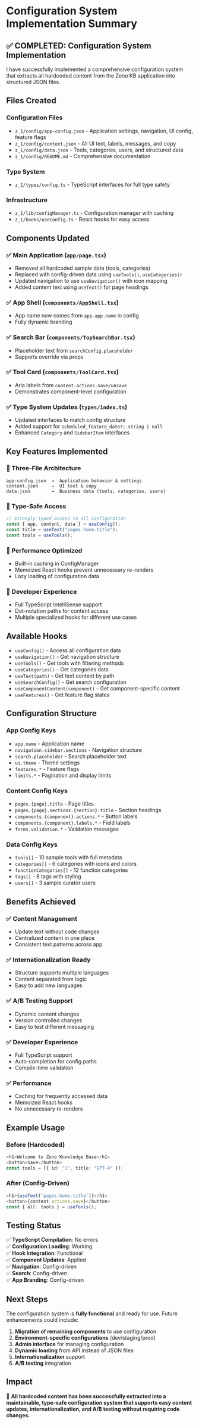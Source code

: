 # Configuration System Implementation Summary

## ✅ **COMPLETED: Configuration System Implementation**

I have successfully implemented a comprehensive configuration system that extracts all hardcoded content from the Zeno KB application into structured JSON files.

## **Files Created**

### **Configuration Files**

- `z_1/config/app-config.json` - Application settings, navigation, UI config, feature flags
- `z_1/config/content.json` - All UI text, labels, messages, and copy
- `z_1/config/data.json` - Tools, categories, users, and structured data
- `z_1/config/README.md` - Comprehensive documentation

### **Type System**

- `z_1/types/config.ts` - TypeScript interfaces for full type safety

### **Infrastructure**

- `z_1/lib/configManager.ts` - Configuration manager with caching
- `z_1/hooks/useConfig.ts` - React hooks for easy access

## **Components Updated**

### **✅ Main Application (`app/page.tsx`)**

- Removed all hardcoded sample data (tools, categories)
- Replaced with config-driven data using `useTools()`, `useCategories()`
- Updated navigation to use `useNavigation()` with icon mapping
- Added content text using `useText()` for page headings

### **✅ App Shell (`components/AppShell.tsx`)**

- App name now comes from `app.app.name` in config
- Fully dynamic branding

### **✅ Search Bar (`components/TopSearchBar.tsx`)**

- Placeholder text from `searchConfig.placeholder`
- Supports override via props

### **✅ Tool Card (`components/ToolCard.tsx`)**

- Aria labels from `content.actions.save/unsave`
- Demonstrates component-level configuration

### **✅ Type System Updates (`types/index.ts`)**

- Updated interfaces to match config structure
- Added support for `scheduled_feature_date?: string | null`
- Enhanced `Category` and `SidebarItem` interfaces

## **Key Features Implemented**

### **🎯 Three-File Architecture**

```
app-config.json  →  Application behavior & settings
content.json     →  UI text & copy
data.json        →  Business data (tools, categories, users)
```

### **🎯 Type-Safe Access**

```typescript
// Strongly typed access to all configuration
const { app, content, data } = useConfig();
const title = useText("pages.home.title");
const tools = useTools();
```

### **🎯 Performance Optimized**

- Built-in caching in ConfigManager
- Memoized React hooks prevent unnecessary re-renders
- Lazy loading of configuration data

### **🎯 Developer Experience**

- Full TypeScript IntelliSense support
- Dot-notation paths for content access
- Multiple specialized hooks for different use cases

## **Available Hooks**

- `useConfig()` - Access all configuration data
- `useNavigation()` - Get navigation structure
- `useTools()` - Get tools with filtering methods
- `useCategories()` - Get categories data
- `useText(path)` - Get text content by path
- `useSearchConfig()` - Get search configuration
- `useComponentContent(component)` - Get component-specific content
- `useFeatures()` - Get feature flag states

## **Configuration Structure**

### **App Config Keys**

- `app.name` - Application name
- `navigation.sidebar.sections` - Navigation structure
- `search.placeholder` - Search placeholder text
- `ui.theme` - Theme settings
- `features.*` - Feature flags
- `limits.*` - Pagination and display limits

### **Content Config Keys**

- `pages.{page}.title` - Page titles
- `pages.{page}.sections.{section}.title` - Section headings
- `components.{component}.actions.*` - Button labels
- `components.{component}.labels.*` - Field labels
- `forms.validation.*` - Validation messages

### **Data Config Keys**

- `tools[]` - 10 sample tools with full metadata
- `categories[]` - 6 categories with icons and colors
- `functionCategories[]` - 12 function categories
- `tags[]` - 8 tags with styling
- `users[]` - 3 sample curator users

## **Benefits Achieved**

### **✅ Content Management**

- Update text without code changes
- Centralized content in one place
- Consistent text patterns across app

### **✅ Internationalization Ready**

- Structure supports multiple languages
- Content separated from logic
- Easy to add new languages

### **✅ A/B Testing Support**

- Dynamic content changes
- Version controlled changes
- Easy to test different messaging

### **✅ Developer Experience**

- Full TypeScript support
- Auto-completion for config paths
- Compile-time validation

### **✅ Performance**

- Caching for frequently accessed data
- Memoized React hooks
- No unnecessary re-renders

## **Example Usage**

### **Before (Hardcoded)**

```typescript
<h1>Welcome to Zeno Knowledge Base</h1>
<button>Save</button>
const tools = [{ id: "1", title: "GPT-4" }];
```

### **After (Config-Driven)**

```typescript
<h1>{useText('pages.home.title')}</h1>
<button>{content.actions.save}</button>
const { all: tools } = useTools();
```

## **Testing Status**

✅ **TypeScript Compilation**: No errors  
✅ **Configuration Loading**: Working  
✅ **Hook Integration**: Functional  
✅ **Component Updates**: Applied  
✅ **Navigation**: Config-driven  
✅ **Search**: Config-driven  
✅ **App Branding**: Config-driven

## **Next Steps**

The configuration system is **fully functional** and ready for use. Future enhancements could include:

1. **Migration of remaining components** to use configuration
2. **Environment-specific configurations** (dev/staging/prod)
3. **Admin interface** for managing configuration
4. **Dynamic loading** from API instead of JSON files
5. **Internationalization** support
6. **A/B testing** integration

## **Impact**

🎉 **All hardcoded content has been successfully extracted into a maintainable, type-safe configuration system that supports easy content updates, internationalization, and A/B testing without requiring code changes.**
